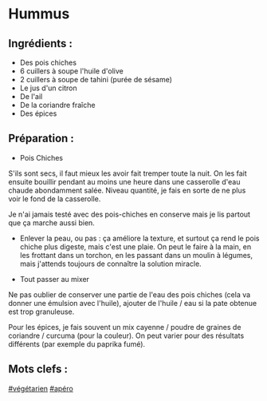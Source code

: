 Hummus
======

Ingrédients :
-------------

* Des pois chiches
* 6 cuillers à soupe l'huile d'olive
* 2 cuillers à soupe de tahini (purée de sésame)
* Le jus d'un citron
* De l'ail
* De la coriandre fraîche
* Des épices


Préparation :
-------------

* Pois Chiches

S'ils sont secs, il faut mieux les avoir fait tremper toute la nuit.
On les fait ensuite bouillir pendant au moins une heure dans une
casserolle d'eau chaude abondamment salée.
Niveau quantité, je fais en sorte de ne plus voir le fond de la casserolle.

Je n'ai jamais testé avec des pois-chiches en conserve mais je lis
partout que ça marche aussi bien.

* Enlever la peau, ou pas : ça améliore la texture, et surtout ça rend le pois
  chiche plus digeste, mais c'est une plaie. On peut le faire à la main, en les
  frottant dans un torchon, en les passant dans un moulin à légumes, mais
  j'attends toujours de connaître la solution miracle.

* Tout passer au mixer

Ne pas oublier de conserver une partie de l'eau des pois chiches
(cela va donner une émulsion avec l'huile), ajouter de l'huile /
eau si la pate obtenue est trop granuleuse.

Pour les épices, je fais souvent un mix cayenne / poudre de graines
de coriandre / curcuma (pour la couleur). On peut varier pour des
résultats différents (par exemple du paprika fumé).

Mots clefs :
----------------

[#végétarien](index.végétarien.html)
[#apéro](index.apéro.html)
